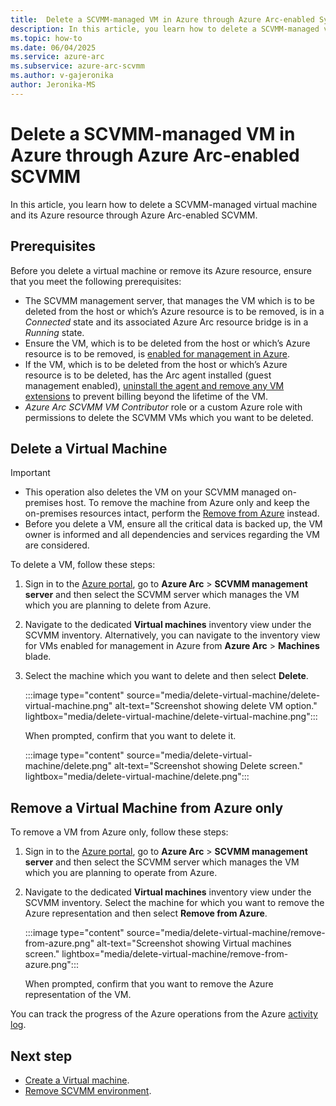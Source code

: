 ```yaml
---
title:  Delete a SCVMM-managed VM in Azure through Azure Arc-enabled System Center Virtual Machine Manager
description: In this article, you learn how to delete a SCVMM-managed virtual machine and its Azure resource through Azure Arc enabled SCVMM.
ms.topic: how-to 
ms.date: 06/04/2025
ms.service: azure-arc
ms.subservice: azure-arc-scvmm
ms.author: v-gajeronika
author: Jeronika-MS
---
```


# Delete a SCVMM-managed VM in Azure through Azure Arc-enabled SCVMM

In this article, you learn how to delete a SCVMM-managed virtual machine and its Azure resource through Azure Arc-enabled SCVMM.

## Prerequisites

Before you delete a virtual machine or remove its Azure resource, ensure that you meet the following prerequisites: 

- The SCVMM management server, that manages the VM which is to be deleted from the host or which’s Azure resource is to be removed, is in a *Connected* state and its associated Azure Arc resource bridge is in a *Running* state.
- Ensure the VM, which is to be deleted from the host or which’s Azure resource is to be removed, is [enabled for management in Azure](enable-scvmm-inventory-resources.md).
- If the VM, which is to be deleted from the host or which’s Azure resource is to be deleted, has the Arc agent installed (guest management enabled), [uninstall the agent and remove any VM extensions](/azure/azure-arc/servers/manage-agent?toc=%2Fazure%2Fazure-arc%2Fsystem-center-virtual-machine-manager%2Ftoc.json&tabs=windows#uninstall-the-agent) to prevent billing beyond the lifetime of the VM.
- *Azure Arc SCVMM VM Contributor* role or a custom Azure role with permissions to delete the SCVMM VMs which you want to be deleted.
	
## Delete a Virtual Machine

>[!Important] 
>- This operation also deletes the VM on your SCVMM managed on-premises host. To remove the machine from Azure only and keep the on-premises resources intact, perform the [Remove from Azure](#remove-a-virtual-machine-from-azure-only) instead.
>- Before you delete a VM, ensure all the critical data is backed up, the VM owner is informed and all dependencies and services regarding the VM are considered. 

To delete a VM, follow these steps:

1. Sign in to the [Azure portal](https://portal.azure.com/), go to **Azure Arc** > **SCVMM management server** and then select the SCVMM server which manages the VM which you are planning to delete from Azure.
2. Navigate to the dedicated **Virtual machines** inventory view under the SCVMM inventory. Alternatively, you can navigate to the inventory view for VMs enabled for management in Azure from **Azure Arc** > **Machines** blade.
3. Select the machine which you want to delete and then select **Delete**.
 
   :::image type="content" source="media/delete-virtual-machine/delete-virtual-machine.png" alt-text="Screenshot showing delete VM option." lightbox="media/delete-virtual-machine/delete-virtual-machine.png":::

   When prompted, confirm that you want to delete it.
 
    :::image type="content" source="media/delete-virtual-machine/delete.png" alt-text="Screenshot showing Delete screen." lightbox="media/delete-virtual-machine/delete.png":::

## Remove a Virtual Machine from Azure only

To remove a VM from Azure only, follow these steps: 

1. Sign in to the [Azure portal](https://portal.azure.com/), go to **Azure Arc** > **SCVMM management server** and then select the SCVMM server which manages the VM which you are planning to operate from Azure. 
2. Navigate to the dedicated **Virtual machines** inventory view under the SCVMM inventory. Select the machine for which you want to remove the Azure representation and then select **Remove from Azure**.

   :::image type="content" source="media/delete-virtual-machine/remove-from-azure.png" alt-text="Screenshot showing Virtual machines screen." lightbox="media/delete-virtual-machine/remove-from-azure.png":::

   When prompted, confirm that you want to remove the Azure representation of the VM.

You can track the progress of the Azure operations from the Azure [activity log](https://ms.portal.azure.com/#view/Microsoft_Azure_ActivityLog/ActivityLogBlade).

## Next step

- [Create a Virtual machine](create-virtual-machine.md).
- [Remove SCVMM environment](remove-scvmm-from-azure-arc.md).